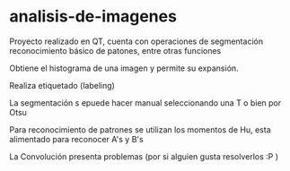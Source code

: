 # analisis-de-imagenes
Proyecto realizado en QT, cuenta con operaciones de segmentación reconocimiento básico de patones, entre otras funciones

Obtiene el histograma de una imagen y permite su expansión.

Realiza etiquetado (labeling)

La segmentación s epuede hacer manual seleccionando una T o bien por Otsu

Para reconocimiento de patrones se utilizan los momentos de Hu, esta alimentado para reconocer A's y B's

La Convolución presenta problemas (por si alguien gusta resolverlos :P )
